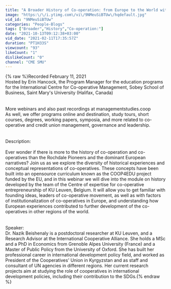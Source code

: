 ```yaml
---
title: "A Broader History of Co-operation: from Europe to the World with Nazik Beishenaly"
image: "https:\/\/i.ytimg.com\/vi\/9NMeuSiBTUw\/hqdefault.jpg"
vid_id: "9NMeuSiBTUw"
categories: "People-Blogs"
tags: ["Broader","History","Co-operation:"]
date: "2021-10-13T09:12:38+03:00"
vid_date: "2021-02-11T17:35:57Z"
duration: "PT1H33S"
viewcount: "93"
likeCount: "1"
dislikeCount: "0"
channel: "CME SMU"
---
```

{% raw %}Recorded February 11, 2021<br />Hosted by Erin Hancock, the Program Manager for the education programs for the International Centre for Co-operative Management, Sobey School of Business, Saint Mary's University (Halifax, Canada)<br /><br /><br />More webinars and also past recordings at managementstudies.coop<br />As well, we offer programs online and destination, study tours, short courses, degrees, working papers, symposia, and more related to co-operative and credit union management, governance and leadership.<br /><br /><br />Description:<br /><br />Ever wonder if there is more to the history of co-operation and co-operatives than the Rochdale Pioneers and the dominant European narratives? Join us as we explore the diversity of historical experiences and conceptual representations of co-operatives. These concepts have been built into an opensource curriculum known as the COOP4EDU project funded by the EU, and in this webinar we will dive into the module on history developed by the team of the Centre of expertise for co-operative entrepreneurship of KU Leuven, Belgium. It will allow you to get familiar with founding ideas, leaders of co-operative movement, as well as with factors of institutionalization of co-operatives in Europe, and understanding how European experiences contributed to further development of the co-operatives in other regions of the world.<br /><br /><br />Speaker:<br />Dr. Nazik Beishenaly is a postdoctoral researcher at KU Leuven, and a Research Advisor at the International Cooperative Alliance. She holds a MSc and a PhD in Economics from Grenoble Alpes University (France) and a Master of Public Policy from the University of Oxford. She has built her professional career in international development policy field, and worked as President of the Cooperatives' Union in Kyrgyzstan and as staff and consultant of UN agencies in different regions. Her current research projects aim at studying the role of cooperatives in international development policies, including their contribution to the SDGs.{% endraw %}
